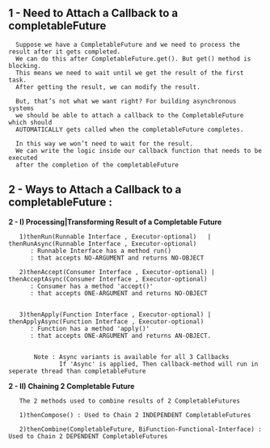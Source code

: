 ## 1 - Need to Attach a Callback to a completableFuture

      Suppose we have a CompletableFuture and we need to process the result after it gets completed.
      We can do this after CompletableFuture.get(). But get() method is blocking.
      This means we need to wait until we get the result of the first task. 
      After getting the result, we can modify the result.

      But, that’s not what we want right? For building asynchronous systems 
      we should be able to attach a callback to the CompletableFuture which should 
      AUTOMATICALLY gets called when the completableFuture completes.

      In this way we won’t need to wait for the result.
      We can write the logic inside our callback function that needs to be executed 
      after the completion of the completableFuture



## 2 - Ways to Attach a Callback to a completableFuture :


 **2 - I) Processing|Transforming Result of a Completable Future**
 
       1)thenRun(Runnable Interface , Executor-optional)   | thenRunAsync(Runnable Interface , Executor-optional)      
	      : Runnable Interface has a method run() 
	      : that accepts NO-ARGUMENT and returns NO-OBJECT 
	      
       2)thenAccept(Consumer Interface , Executor-optional) | thenAcceptAsync(Consumer Interface , Executor-optional)   
	      : Consumer has a method 'accept()' 
	      : that accepts ONE-ARGUMENT and returns NO-OBJECT 
	      

       3)thenApply(Function Interface , Executor-optional) | thenApplyAsync(Function Interface , Executor-optional) 
	      : Function has a method 'apply()'  
	      : that accepts ONE-ARGUMENT and returns AN-OBJECT. 
		
		
	       Note : Async variants is available for all 3 Callbacks 
	              If 'Async' is applied, Then callback-method will run in seperate thread than completableFuture
     
     
     
     
   **2 - II) Chaining 2 Completable Future**
     
       The 2 methods used to combine results of 2 CompletableFutures

       1)thenCompose() : Used to Chain 2 INDEPENDENT CompletableFutures
	
       2)thenCombine(CompletableFuture, BiFunction-Functional-Interface) :  Used to Chain 2 DEPENDENT CompletableFutures
      
      
